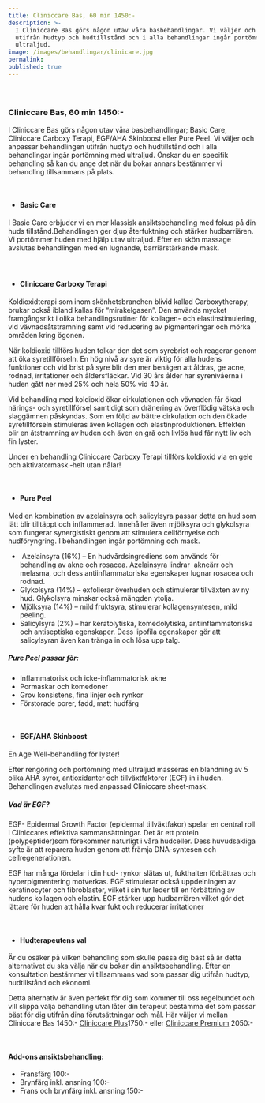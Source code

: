 ```yaml
---
title: Cliniccare Bas, 60 min 1450:-
description: >-
  I Cliniccare Bas görs någon utav våra basbehandlingar. Vi väljer och anpassar
  utifrån hudtyp och hudtillstånd och i alla behandlingar ingår portömning med
  ultraljud. 
image: /images/behandlingar/clinicare.jpg
permalink:
published: true
---
```

#### &nbsp;

### Cliniccare Bas, 60 min 1450:-

I Cliniccare Bas görs n&aring;gon utav v&aring;ra basbehandlingar; Basic Care, Cliniccare Carboxy Terapi, EGF/AHA Skinboost eller Pure Peel. Vi väljer och anpassar behandlingen utifr&aring;n hudtyp och hudtillst&aring;nd och i alla behandlingar ing&aring;r portömning med ultraljud. Önskar du en specifik behandling s&aring; kan du ange det när du bokar annars bestämmer vi behandling tillsammans p&aring; plats.

&nbsp;

* #### Basic Care

I Basic Care erbjuder vi en mer klassisk ansiktsbehandling med fokus p&aring; din huds tillst&aring;nd.Behandlingen ger djup &aring;terfuktning och stärker hudbarriären. Vi portömmer huden med hjälp utav ultraljud. Efter en skön massage avslutas behandlingen med en lugnande, barriärstärkande mask.

#### &nbsp;

* #### Cliniccare Carboxy Terapi

Koldioxidterapi som inom skönhetsbranchen blivid kallad Carboxytherapy, brukar ocks&aring; ibland kallas för “mirakelgasen”. Den används mycket framg&aring;ngsrikt i olika behandlingsrutiner för kollagen- och elastinstimulering, vid vävnads&aring;tstramning samt vid reducering av pigmenteringar och mörka omr&aring;den kring ögonen.

När koldioxid tillförs huden tolkar den det som syrebrist och reagerar genom att öka syretillförseln. En hög niv&aring; av syre är viktig för alla hudens funktioner och vid brist p&aring; syre blir den mer benägen att &aring;ldras, ge acne, rodnad, irritationer och &aring;ldersfläckar. Vid 30 &aring;rs &aring;lder har syreniv&aring;erna i huden g&aring;tt ner med 25% och hela 50% vid 40 &aring;r.

Vid behandling med koldioxid ökar cirkulationen och vävnaden f&aring;r ökad närings- och syretillförsel samtidigt som dränering av överflödig vätska och slaggämnen p&aring;skyndas. Som en följd av bättre cirkulation och den ökade syretillförseln stimuleras även kollagen och elastinproduktionen. Effekten blir en &aring;tstramning av huden och även en gr&aring; och livlös hud f&aring;r nytt liv och fin lyster.

Under en behandling Cliniccare Carboxy Terapi tillförs koldioxid via en gele och aktivatormask ‐helt utan n&aring;lar\!

&nbsp;

* #### Pure Peel

Med en kombination av azelainsyra och salicylsyra passar detta en hud som lätt blir tilltäppt och inflammerad. Inneh&aring;ller även mjölksyra och glykolsyra som fungerar synergistiskt genom att stimulera cellförnyelse och hudföryngring. I behandlingen ing&aring;r portömning och mask.

* &nbsp;Azelainsyra (16%) – En hudv&aring;rdsingrediens som används för behandling av akne och rosacea. Azelainsyra lindrar&nbsp; akneärr och melasma, och dess antiinflammatoriska egenskaper lugnar rosacea och rodnad.
* Glykolsyra (14%) – exfolierar överhuden och stimulerar tillväxten av ny hud. Glykolsyra minskar ocks&aring; mängden ytolja.
* Mjölksyra (14%) – mild fruktsyra, stimulerar kollagensyntesen, mild peeling.
* Salicylsyra (2%) – har keratolytiska, komedolytiska, antiinflammatoriska och antiseptiska egenskaper. Dess lipofila egenskaper gör att salicylsyran även kan tränga in och lösa upp talg.

##### Pure Peel passar för:

* Inflammatorisk och icke-inflammatorisk akne
* Pormaskar och komedoner
* Grov konsistens, fina linjer och rynkor
* Förstorade porer, fadd, matt hudfärg

&nbsp;

* #### EGF/AHA Skinboost

En Age Well-behandling för lyster\!

Efter rengöring och portömning med ultraljud masseras en blandning av 5 olika AHA syror, antioxidanter och tillväxtfaktorer (EGF) in i huden. Behandlingen avslutas med anpassad Cliniccare sheet-mask.

##### Vad är EGF?

EGF- Epidermal Growth Factor (epidermal tillväxtfakor) spelar en central roll i Cliniccares effektiva sammansättningar. Det är ett protein (polypeptider)som förekommer naturligt i v&aring;ra hudceller. Dess huvudsakliga syfte är att reparera huden genom att främja DNA-syntesen och cellregenerationen.

EGF har m&aring;nga fördelar i din hud- rynkor slätas ut, fukthalten förbättras och hyperpigmentering motverkas. EGF stimulerar ocks&aring; uppdelningen av keratinocyter och fibroblaster, vilket i sin tur leder till en förbättring av hudens kollagen och elastin. EGF stärker upp hudbarriären vilket gör det lättare för huden att h&aring;lla kvar fukt och reducerar irritationer

&nbsp;

* #### Hudterapeutens val

Är du osäker p&aring; vilken behandling som skulle passa dig bäst s&aring; är detta alternativet du ska välja när du bokar din ansiktsbehandling. Efter en konsultation bestämmer vi tillsammans vad som passar dig utifr&aring;n hudtyp, hudtillst&aring;nd och ekonomi.

Detta alternativ är även perfekt för dig som kommer till oss regelbundet och vill slippa välja behandling utan l&aring;ter din terapeut bestämma det som passar bäst för dig utifr&aring;n dina förutsättningar och m&aring;l. Här väljer vi mellan Cliniccare Bas 1450:- [Cliniccare Plus](/behandlingar/cliniccare-plus-1750/)1750:- eller [Cliniccare Premium](/behandlingar/cliniccare-premium-2050/) 2050:-

&nbsp;

#### Add-ons ansiktsbehandling:

* Fransfärg 100:-
* Brynfärg inkl. ansning 100:-
* Frans och brynfärg inkl. ansning 150:-

&nbsp;
